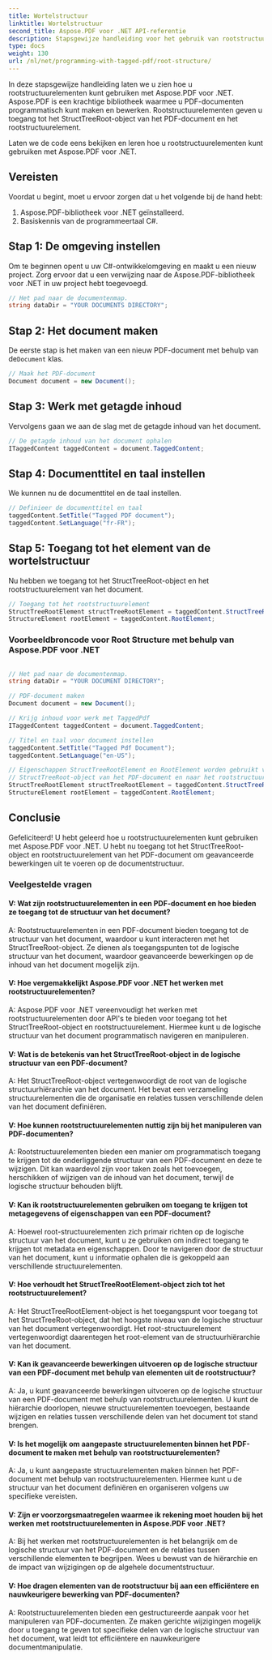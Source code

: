 ```yaml
---
title: Wortelstructuur
linktitle: Wortelstructuur
second_title: Aspose.PDF voor .NET API-referentie
description: Stapsgewijze handleiding voor het gebruik van rootstructuurelementen met Aspose.PDF voor .NET om toegang te krijgen tot de root en StructTreeRoot-objecten van het PDF-document.
type: docs
weight: 130
url: /nl/net/programming-with-tagged-pdf/root-structure/
---
```

In deze stapsgewijze handleiding laten we u zien hoe u rootstructuurelementen kunt gebruiken met Aspose.PDF voor .NET. Aspose.PDF is een krachtige bibliotheek waarmee u PDF-documenten programmatisch kunt maken en bewerken. Rootstructuurelementen geven u toegang tot het StructTreeRoot-object van het PDF-document en het rootstructuurelement.

Laten we de code eens bekijken en leren hoe u rootstructuurelementen kunt gebruiken met Aspose.PDF voor .NET.

## Vereisten

Voordat u begint, moet u ervoor zorgen dat u het volgende bij de hand hebt:

1. Aspose.PDF-bibliotheek voor .NET geïnstalleerd.
2. Basiskennis van de programmeertaal C#.

## Stap 1: De omgeving instellen

Om te beginnen opent u uw C#-ontwikkelomgeving en maakt u een nieuw project. Zorg ervoor dat u een verwijzing naar de Aspose.PDF-bibliotheek voor .NET in uw project hebt toegevoegd.

```csharp
// Het pad naar de documentenmap.
string dataDir = "YOUR DOCUMENTS DIRECTORY";
```

## Stap 2: Het document maken

 De eerste stap is het maken van een nieuw PDF-document met behulp van de`Document` klas.

```csharp
// Maak het PDF-document
Document document = new Document();
```

## Stap 3: Werk met getagde inhoud

Vervolgens gaan we aan de slag met de getagde inhoud van het document.

```csharp
// De getagde inhoud van het document ophalen
ITaggedContent taggedContent = document.TaggedContent;
```

## Stap 4: Documenttitel en taal instellen

We kunnen nu de documenttitel en de taal instellen.

```csharp
// Definieer de documenttitel en taal
taggedContent.SetTitle("Tagged PDF document");
taggedContent.SetLanguage("fr-FR");
```

## Stap 5: Toegang tot het element van de wortelstructuur

Nu hebben we toegang tot het StructTreeRoot-object en het rootstructuurelement van het document.

```csharp
// Toegang tot het rootstructuurelement
StructTreeRootElement structTreeRootElement = taggedContent.StructTreeRootElement;
StructureElement rootElement = taggedContent.RootElement;
```

### Voorbeeldbroncode voor Root Structure met behulp van Aspose.PDF voor .NET 
```csharp

// Het pad naar de documentenmap.
string dataDir = "YOUR DOCUMENT DIRECTORY";

// PDF-document maken
Document document = new Document();

// Krijg inhoud voor werk met TaggedPdf
ITaggedContent taggedContent = document.TaggedContent;

// Titel en taal voor document instellen
taggedContent.SetTitle("Tagged Pdf Document");
taggedContent.SetLanguage("en-US");

// Eigenschappen StructTreeRootElement en RootElement worden gebruikt voor toegang tot
// StructTreeRoot-object van het PDF-document en naar het rootstructuurelement (Documentstructuurelement).
StructTreeRootElement structTreeRootElement = taggedContent.StructTreeRootElement;
StructureElement rootElement = taggedContent.RootElement;

```

## Conclusie

Gefeliciteerd! U hebt geleerd hoe u rootstructuurelementen kunt gebruiken met Aspose.PDF voor .NET. U hebt nu toegang tot het StructTreeRoot-object en rootstructuurelement van het PDF-document om geavanceerde bewerkingen uit te voeren op de documentstructuur.

### Veelgestelde vragen

#### V: Wat zijn rootstructuurelementen in een PDF-document en hoe bieden ze toegang tot de structuur van het document?

A: Rootstructuurelementen in een PDF-document bieden toegang tot de structuur van het document, waardoor u kunt interacteren met het StructTreeRoot-object. Ze dienen als toegangspunten tot de logische structuur van het document, waardoor geavanceerde bewerkingen op de inhoud van het document mogelijk zijn.

#### V: Hoe vergemakkelijkt Aspose.PDF voor .NET het werken met rootstructuurelementen?

A: Aspose.PDF voor .NET vereenvoudigt het werken met rootstructuurelementen door API's te bieden voor toegang tot het StructTreeRoot-object en rootstructuurelement. Hiermee kunt u de logische structuur van het document programmatisch navigeren en manipuleren.

#### V: Wat is de betekenis van het StructTreeRoot-object in de logische structuur van een PDF-document?

A: Het StructTreeRoot-object vertegenwoordigt de root van de logische structuurhiërarchie van het document. Het bevat een verzameling structuurelementen die de organisatie en relaties tussen verschillende delen van het document definiëren.

#### V: Hoe kunnen rootstructuurelementen nuttig zijn bij het manipuleren van PDF-documenten?

A: Rootstructuurelementen bieden een manier om programmatisch toegang te krijgen tot de onderliggende structuur van een PDF-document en deze te wijzigen. Dit kan waardevol zijn voor taken zoals het toevoegen, herschikken of wijzigen van de inhoud van het document, terwijl de logische structuur behouden blijft.

#### V: Kan ik rootstructuurelementen gebruiken om toegang te krijgen tot metagegevens of eigenschappen van een PDF-document?

A: Hoewel root-structuurelementen zich primair richten op de logische structuur van het document, kunt u ze gebruiken om indirect toegang te krijgen tot metadata en eigenschappen. Door te navigeren door de structuur van het document, kunt u informatie ophalen die is gekoppeld aan verschillende structuurelementen.

#### V: Hoe verhoudt het StructTreeRootElement-object zich tot het rootstructuurelement?

A: Het StructTreeRootElement-object is het toegangspunt voor toegang tot het StructTreeRoot-object, dat het hoogste niveau van de logische structuur van het document vertegenwoordigt. Het root-structuurelement vertegenwoordigt daarentegen het root-element van de structuurhiërarchie van het document.

#### V: Kan ik geavanceerde bewerkingen uitvoeren op de logische structuur van een PDF-document met behulp van elementen uit de rootstructuur?

A: Ja, u kunt geavanceerde bewerkingen uitvoeren op de logische structuur van een PDF-document met behulp van rootstructuurelementen. U kunt de hiërarchie doorlopen, nieuwe structuurelementen toevoegen, bestaande wijzigen en relaties tussen verschillende delen van het document tot stand brengen.

#### V: Is het mogelijk om aangepaste structuurelementen binnen het PDF-document te maken met behulp van rootstructuurelementen?

A: Ja, u kunt aangepaste structuurelementen maken binnen het PDF-document met behulp van rootstructuurelementen. Hiermee kunt u de structuur van het document definiëren en organiseren volgens uw specifieke vereisten.

#### V: Zijn er voorzorgsmaatregelen waarmee ik rekening moet houden bij het werken met rootstructuurelementen in Aspose.PDF voor .NET?

A: Bij het werken met rootstructuurelementen is het belangrijk om de logische structuur van het PDF-document en de relaties tussen verschillende elementen te begrijpen. Wees u bewust van de hiërarchie en de impact van wijzigingen op de algehele documentstructuur.

#### V: Hoe dragen elementen van de rootstructuur bij aan een efficiëntere en nauwkeurigere bewerking van PDF-documenten?

A: Rootstructuurelementen bieden een gestructureerde aanpak voor het manipuleren van PDF-documenten. Ze maken gerichte wijzigingen mogelijk door u toegang te geven tot specifieke delen van de logische structuur van het document, wat leidt tot efficiëntere en nauwkeurigere documentmanipulatie.